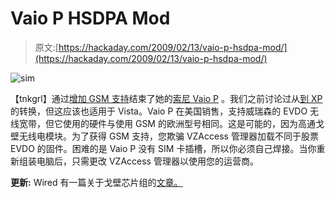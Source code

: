# Vaio P HSDPA Mod

> 原文:[https://hackaday.com/2009/02/13/vaio-p-hsdpa-mod/](https://hackaday.com/2009/02/13/vaio-p-hsdpa-mod/)

![sim](../Images/2cd1b2e2cc9166c5e280a0bec31f5425.png "sim")

【tnkgrl】通过[增加 GSM 支持](http://tnkgrl.wordpress.com/2009/02/12/sony-vaio-p-hsdpa-mod/ "Sony VAIO P - HSDPA mod « tnkgrl Mobile")结束了她的[索尼 Vaio P](http://www.mahalo.com/Sony_Vaio_P "Sony Vaio P - Mahalo") 。我们之前讨论过从[到 XP](http://hackaday.com/2009/02/10/vaio-p-xp-install/ "VAIO P XP install  - Hack a Day") 的转换，但这应该也适用于 Vista。Vaio P 在美国销售，支持威瑞森的 EVDO 无线宽带，但它使用的硬件与使用 GSM 的欧洲型号相同。这是可能的，因为高通戈壁无线电模块。为了获得 GSM 支持，您欺骗 VZAccess 管理器加载不同于股票 EVDO 的固件。困难的是 Vaio P 没有 SIM 卡插槽，所以你必须自己焊接。当你重新组装电脑后，只需更改 VZAccess 管理器以使用您的运营商。

**更新:** Wired 有一篇关于戈壁芯片组的[文章。](http://blog.wired.com/gadgets/2009/02/m.html)